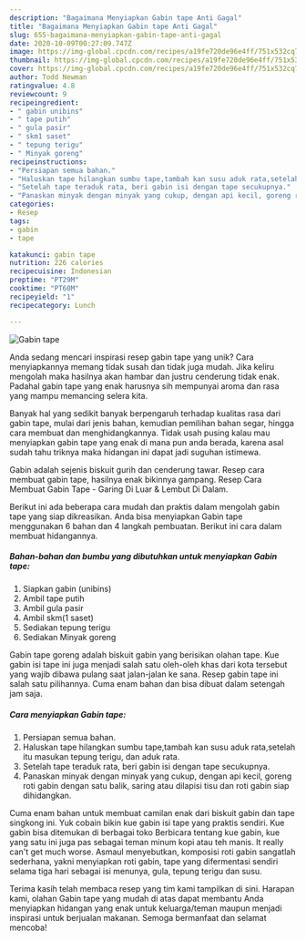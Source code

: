 ```yaml
---
description: "Bagaimana Menyiapkan Gabin tape Anti Gagal"
title: "Bagaimana Menyiapkan Gabin tape Anti Gagal"
slug: 655-bagaimana-menyiapkan-gabin-tape-anti-gagal
date: 2020-10-09T00:27:09.747Z
image: https://img-global.cpcdn.com/recipes/a19fe720de96e4ff/751x532cq70/gabin-tape-foto-resep-utama.jpg
thumbnail: https://img-global.cpcdn.com/recipes/a19fe720de96e4ff/751x532cq70/gabin-tape-foto-resep-utama.jpg
cover: https://img-global.cpcdn.com/recipes/a19fe720de96e4ff/751x532cq70/gabin-tape-foto-resep-utama.jpg
author: Todd Newman
ratingvalue: 4.8
reviewcount: 9
recipeingredient:
- " gabin unibins"
- " tape putih"
- " gula pasir"
- " skm1 saset"
- " tepung terigu"
- " Minyak goreng"
recipeinstructions:
- "Persiapan semua bahan."
- "Haluskan tape hilangkan sumbu tape,tambah kan susu aduk rata,setelah itu masukan tepung terigu, dan aduk rata."
- "Setelah tape teraduk rata, beri gabin isi dengan tape secukupnya."
- "Panaskan minyak dengan minyak yang cukup, dengan api kecil, goreng roti gabin dengan satu balik, saring atau dilapisi tisu dan roti gabin siap dihidangkan."
categories:
- Resep
tags:
- gabin
- tape

katakunci: gabin tape 
nutrition: 226 calories
recipecuisine: Indonesian
preptime: "PT29M"
cooktime: "PT60M"
recipeyield: "1"
recipecategory: Lunch

---
```



![Gabin tape](https://img-global.cpcdn.com/recipes/a19fe720de96e4ff/751x532cq70/gabin-tape-foto-resep-utama.jpg)

Anda sedang mencari inspirasi resep gabin tape yang unik? Cara menyiapkannya memang tidak susah dan tidak juga mudah. Jika keliru mengolah maka hasilnya akan hambar dan justru cenderung tidak enak. Padahal gabin tape yang enak harusnya sih mempunyai aroma dan rasa yang mampu memancing selera kita.

Banyak hal yang sedikit banyak berpengaruh terhadap kualitas rasa dari gabin tape, mulai dari jenis bahan, kemudian pemilihan bahan segar, hingga cara membuat dan menghidangkannya. Tidak usah pusing kalau mau menyiapkan gabin tape yang enak di mana pun anda berada, karena asal sudah tahu triknya maka hidangan ini dapat jadi suguhan istimewa.

Gabin adalah sejenis biskuit gurih dan cenderung tawar. Resep cara membuat gabin tape, hasilnya enak bikinnya gampang. Resep Cara Membuat Gabin Tape - Garing Di Luar &amp; Lembut Di Dalam.


Berikut ini ada beberapa cara mudah dan praktis dalam mengolah gabin tape yang siap dikreasikan. Anda bisa menyiapkan Gabin tape menggunakan 6 bahan dan 4 langkah pembuatan. Berikut ini cara dalam membuat hidangannya.

<!--inarticleads1-->

##### Bahan-bahan dan bumbu yang dibutuhkan untuk menyiapkan Gabin tape:

1. Siapkan  gabin (unibins)
1. Ambil  tape putih
1. Ambil  gula pasir
1. Ambil  skm(1 saset)
1. Sediakan  tepung terigu
1. Sediakan  Minyak goreng


Gabin tape goreng adalah biskuit gabin yang berisikan olahan tape. Kue gabin isi tape ini juga menjadi salah satu oleh-oleh khas dari kota tersebut yang wajib dibawa pulang saat jalan-jalan ke sana. Resep gabin tape ini salah satu pilihannya. Cuma enam bahan dan bisa dibuat dalam setengah jam saja. 

<!--inarticleads2-->

##### Cara menyiapkan Gabin tape:

1. Persiapan semua bahan.
1. Haluskan tape hilangkan sumbu tape,tambah kan susu aduk rata,setelah itu masukan tepung terigu, dan aduk rata.
1. Setelah tape teraduk rata, beri gabin isi dengan tape secukupnya.
1. Panaskan minyak dengan minyak yang cukup, dengan api kecil, goreng roti gabin dengan satu balik, saring atau dilapisi tisu dan roti gabin siap dihidangkan.


Cuma enam bahan untuk membuat camilan enak dari biskuit gabin dan tape singkong ini. Yuk cobain bikin kue gabin isi tape yang praktis sendiri. Kue gabin bisa ditemukan di berbagai toko Berbicara tentang kue gabin, kue yang satu ini juga pas sebagai teman minum kopi atau teh manis. It really can&#39;t get much worse. Asmaul menyebutkan, komposisi roti gabin sangatlah sederhana, yakni menyiapkan roti gabin, tape yang difermentasi sendiri selama tiga hari sebagai isi menunya, gula, tepung terigu dan susu. 

Terima kasih telah membaca resep yang tim kami tampilkan di sini. Harapan kami, olahan Gabin tape yang mudah di atas dapat membantu Anda menyiapkan hidangan yang enak untuk keluarga/teman maupun menjadi inspirasi untuk berjualan makanan. Semoga bermanfaat dan selamat mencoba!
